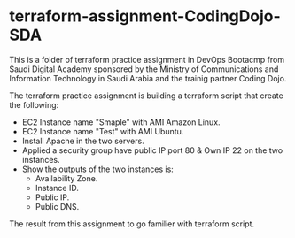 # terraform-assignment-CodingDojo-SDA

This is a folder of terraform practice assignment in DevOps Bootacmp from Saudi Digital Academy sponsored by the Ministry of Communications and Information Technology in Saudi Arabia and the trainig partner Coding Dojo.

The terraform practice assignment is building a terraform script that create the following:
- EC2 Instance name "Smaple" with AMI Amazon Linux.
- EC2 Instance name "Test" with AMI Ubuntu.
- Install Apache in the two servers.
- Applied a security group have public IP port 80 & Own IP 22 on the two instances.
- Show the outputs of the two instances is:
  - Availability Zone.
  - Instance ID.
  - Public IP.
  - Public DNS.

The result from this assignment to go familier with terraform script.
